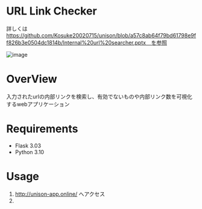 # URL Link Checker
詳しくは　https://github.com/Kosuke20020715/unison/blob/a57c8ab64f79bd61798e9ff826b3e0504dc1814b/Internal%20url%20searcher.pptx　を参照

![image](https://github.com/user-attachments/assets/1d6202c6-f1e0-4bbc-8abf-9f8cf80478d8)

# OverView 
入力されたurlの内部リンクを検索し、有効でないものや内部リンク数を可視化するwebアプリケーション

# Requirements
* Flask 3.03
* Python 3.10

# Usage
1. http://unison-app.online/  へアクセス
2. 
